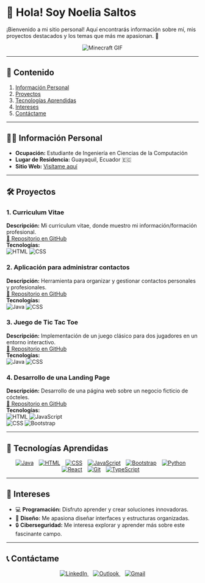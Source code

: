 
# 🌟 Hola! Soy Noelia Saltos

¡Bienvenido a mi sitio personal! Aquí encontrarás información sobre mí, mis proyectos destacados y los temas que más me apasionan. 🚀

<div align="center">
  <img src="https://media.giphy.com/media/q0s0NVKnLk5WGvsLh3/giphy.gif" alt="Minecraft GIF">
</div>

---

## 📖 Contenido
1. [Información Personal](#-información-personal)
2. [Proyectos](#%EF%B8%8F-proyectos)
3. [Tecnologías Aprendidas](#-tecnologías-aprendidas)
4. [Intereses](#-intereses)
5. [Contáctame](#-contáctame)

---

## 👩‍💻 Información Personal

- **Ocupación:** Estudiante de Ingeniería en Ciencias de la Computación  
- **Lugar de Residencia:** Guayaquil, Ecuador 🇪🇨  
- **Sitio Web:** [Visítame aquí](https://noesaltos.github.io/curriculum/)  

---

## 🛠️ Proyectos

### 1. Curriculum Vitae  
**Descripción:** Mi curriculum vitae, donde muestro mi información/formación profesional.  
[📂 Repositorio en GitHub](https://github.com/NoeSaltos/curriculum)  
**Tecnologías:**  
![HTML](https://img.shields.io/badge/HTML-%23E34F26.svg?style=flat&logo=html5&logoColor=white) 
![CSS](https://img.shields.io/badge/CSS-%231572B6.svg?style=flat&logo=css3&logoColor=white)

### 2. Aplicación para administrar contactos  
**Descripción:** Herramienta para organizar y gestionar contactos personales y profesionales.  
[📂 Repositorio en GitHub](https://github.com/JDC1907/Proyecto_Estructura_de_Datos)  
**Tecnologías:**  
![Java](https://img.shields.io/badge/Java-%23ED8B00.svg?style=flat&logo=java&logoColor=white) 
![CSS](https://img.shields.io/badge/CSS-%231572B6.svg?style=flat&logo=css3&logoColor=white)

### 3. Juego de Tic Tac Toe  
**Descripción:** Implementación de un juego clásico para dos jugadores en un entorno interactivo.  
[📂 Repositorio en GitHub](https://github.com/NoeSaltos/Proyecto2doEstructuras.git)  
**Tecnologías:**  
![Java](https://img.shields.io/badge/Java-%23ED8B00.svg?style=flat&logo=java&logoColor=white) 
![CSS](https://img.shields.io/badge/CSS-%231572B6.svg?style=flat&logo=css3&logoColor=white)

### 4. Desarrollo de una Landing Page  
**Descripción:** Desarrollo de una página web sobre un negocio ficticio de cócteles.  
[📂 Repositorio en GitHub](https://github.com/NoeSaltos/landing)  
**Tecnologías:**  
![HTML](https://img.shields.io/badge/HTML-%23E34F26.svg?style=flat&logo=html5&logoColor=white) 
![JavaScript](https://img.shields.io/badge/JavaScript-%23F7DF1E.svg?style=flat&logo=javascript&logoColor=black)  
![CSS](https://img.shields.io/badge/CSS-%231572B6.svg?style=flat&logo=css3&logoColor=white) 
![Bootstrap](https://img.shields.io/badge/Bootstrap-%237952B3.svg?style=flat&logo=bootstrap&logoColor=white)

---

## 🚀 Tecnologías Aprendidas

<div align="center">
<span style="display: inline-block; margin-right: 10px;">
  <a href="https://docs.oracle.com/en/java/">
    <img src="https://img.shields.io/badge/Java-%23ED8B00.svg?style=flat&logo=java&logoColor=white" alt="Java">
    </a>
</span>
<span style="display: inline-block; margin-right: 10px;">
  <a href="https://developer.mozilla.org/en-US/docs/Web/HTML">
    <img src="https://img.shields.io/badge/HTML-%23E34F26.svg?style=flat&logo=html5&logoColor=white" alt="HTML">
    </a>
</span>
<span style="display: inline-block; margin-right: 10px;">
  <a href="https://developer.mozilla.org/en-US/docs/Web/CSS">
    <img src="https://img.shields.io/badge/CSS-%231572B6.svg?style=flat&logo=css3&logoColor=white" alt="CSS">
    </a>
</span>
<span style="display: inline-block; margin-right: 10px;">
  <a href="https://developer.mozilla.org/es/docs/Web/JavaScript">
    <img src="https://img.shields.io/badge/JavaScript-%23F7DF1E.svg?style=flat&logo=javascript&logoColor=black" alt="JavaScript">
    </a>
</span>
<span style="display: inline-block; margin-right: 10px;">
  <a href="https://getbootstrap.com/docs/5.3/getting-started/introduction/">
    <img src="https://img.shields.io/badge/Bootstrap-%237952B3.svg?style=flat&logo=bootstrap&logoColor=white" alt="Bootstrap">
    </a>
</span>
<span style="display: inline-block; margin-right: 10px;">
  <a href="https://docs.python.org/3/">
    <img src="https://img.shields.io/badge/Python-%233776AB.svg?style=flat&logo=python&logoColor=white" alt="Python">
    </a>
</span>
<span style="display: inline-block; margin-right: 10px;">
  <a href="https://docs.python.org/3/">
    <img src="https://img.shields.io/badge/React-%2361DAFB.svg?style=flat&logo=react&logoColor=black" alt="React">
    </a>
</span>
<span style="display: inline-block; margin-right: 10px;">
  <a href="https://docs.github.com/es">
    <img src="https://img.shields.io/badge/Git-%23F05033.svg?style=flat&logo=git&logoColor=white" alt="Git">
    </a>
</span>
<span style="display: inline-block; margin-right: 10px;">
  <a href="https://www.typescriptlang.org/docs/handbook/typescript-in-5-minutes.html">
    <img src="https://img.shields.io/badge/TypeScript-%23007ACC.svg?style=flat&logo=typescript&logoColor=white" alt="TypeScript">
    </a>
</span>
</div>

---

## 🎯 Intereses

- 💻 **Programación:** Disfruto aprender y crear soluciones innovadoras.  
- 🎨 **Diseño:** Me apasiona diseñar interfaces y estructuras organizadas.  
- 🔒 **Ciberseguridad:** Me interesa explorar y aprender más sobre este fascinante campo.

---

## 📞 Contáctame

<div align="center">
  <a href="https://www.linkedin.com/in/noelia-saltos-a24a18221/">
    <img src="https://img.shields.io/badge/LinkedIn-%230077B5.svg?style=flat&logo=linkedin&logoColor=white" alt="LinkedIn" />
  </a>
  &nbsp;&nbsp;
  <a href="mailto:noeasalt@espol.edu.ec">
    <img src="https://img.shields.io/badge/Outlook-0078D4?style=flat&logo=microsoft-outlook&logoColor=white" alt="Outlook" />
  </a>
  &nbsp;&nbsp;
  <a href="mailto:nsaltosh@fiec.edu.ec">
    <img src="https://img.shields.io/badge/Gmail-D14836?style=flat&logo=gmail&logoColor=white" alt="Gmail" />
  </a>
</div>





